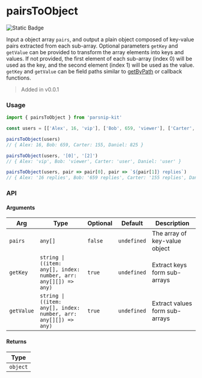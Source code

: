 # pairsToObject
![Static Badge](https://img.shields.io/badge/Coverage-100.00%-FF8C00)
      
Input a object array `pairs`, and output a plain object composed of key-value pairs extracted from each sub-array. Optional parameters `getKey` and `getValue` can be provided to transform the array elements into keys and values. If not provided, the first element of each sub-array (index 0) will be used as the key, and the second element (index 1) will be used as the value. `getKey` and `getValue` can be field paths similar to [getByPath](../object/getByPath) or callback functions.

> Added in v0.0.1



### Usage

```ts
import { pairsToObject } from 'parsnip-kit'

const users = [['Alex', 16, 'vip'], ['Bob', 659, 'viewer'], ['Carter', 155, 'user'], ['Daniel', 825, 'user']]

pairsToObject(users)
// { Alex: 16, Bob: 659, Carter: 155, Daniel: 825 }

pairsToObject(users, '[0]', '[2]')
// { Alex: 'vip', Bob: 'viewer', Carter: 'user', Daniel: 'user' }

pairsToObject(users, pair => pair[0], pair => `${pair[1]} replies`)
// { Alex: '16 replies', Bob: '659 replies', Carter: '155 replies', Daniel: '825 replies' }
```


### API

#### Arguments

| Arg | Type | Optional | Default | Description |
| --- | --- | --- | --- | --- |
| `pairs` | `any[]` | `false` | `undefined` | The array of key-value object |
| `getKey` | `string \| ((item: any[], index: number, arr: any[][]) => any)` | `true` | `undefined` | Extract keys form sub-arrays |
| `getValue` | `string \| ((item: any[], index: number, arr: any[][]) => any)` | `true` | `undefined` | Extract values form sub-arrays |

#### Returns

| Type |
| ---  |
| `object`  |